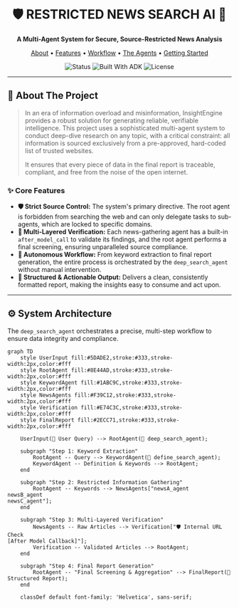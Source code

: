 <div align="center">

# 🛡️ RESTRICTED NEWS SEARCH AI 🔎

**A Multi-Agent System for Secure, Source-Restricted News Analysis**

</div>

<p align="center">
  <a href="#-about-the-project">About</a> •
  <a href="#-core-features">Features</a> •
  <a href="#%EF%B8%8F-system-architecture">Workflow</a> •
  <a href="#-the-agent-team">The Agents</a> •
  <a href="#-getting-started">Getting Started</a>
</p>

<p align="center">
    <img src="https://img.shields.io/badge/status-active-success" alt="Status">
    <img src="https://img.shields.io/badge/built%20with-ADK%20&%20Agents-blueviolet" alt="Built With ADK">
    <img src="https://img.shields.io/badge/license-MIT-brightgreen" alt="License">
</p>

---

## 🎯 About The Project

> In an era of information overload and misinformation, InsightEngine provides a robust solution for generating reliable, verifiable intelligence. This project uses a sophisticated multi-agent system to conduct deep-dive research on any topic, with a critical constraint: all information is sourced exclusively from a pre-approved, hard-coded list of trusted websites.
>
> It ensures that every piece of data in the final report is traceable, compliant, and free from the noise of the open internet.

### ✨ Core Features

- **🛡️ Strict Source Control:** The system's primary directive. The root agent is forbidden from searching the web and can only delegate tasks to sub-agents, which are locked to specific domains.
- **🔎 Multi-Layered Verification:** Each news-gathering agent has a built-in `after_model_call` to validate its findings, and the root agent performs a final screening, ensuring unparalleled source compliance.
- **🤖 Autonomous Workflow:** From keyword extraction to final report generation, the entire process is orchestrated by the `deep_search_agent` without manual intervention.
- **📄 Structured & Actionable Output:** Delivers a clean, consistently formatted report, making the insights easy to consume and act upon.

---

## ⚙️ System Architecture

The `deep_search_agent` orchestrates a precise, multi-step workflow to ensure data integrity and compliance.


```mermaid
graph TD
    style UserInput fill:#5DADE2,stroke:#333,stroke-width:2px,color:#fff
    style RootAgent fill:#8E44AD,stroke:#333,stroke-width:2px,color:#fff
    style KeywordAgent fill:#1ABC9C,stroke:#333,stroke-width:2px,color:#fff
    style NewsAgents fill:#F39C12,stroke:#333,stroke-width:2px,color:#fff
    style Verification fill:#E74C3C,stroke:#333,stroke-width:2px,color:#fff
    style FinalReport fill:#2ECC71,stroke:#333,stroke-width:2px,color:#fff

    UserInput(👤 User Query) --> RootAgent(🤖 deep_search_agent);

    subgraph "Step 1: Keyword Extraction"
        RootAgent -- Query --> KeywordAgent(🔎 define_search_agent);
        KeywordAgent -- Definition & Keywords --> RootAgent;
    end

    subgraph "Step 2: Restricted Information Gathering"
        RootAgent -- Keywords --> NewsAgents["newsA_agent
newsB_agent
newsC_agent"];
    end

    subgraph "Step 3: Multi-Layered Verification"
        NewsAgents -- Raw Articles --> Verification["🛡️ Internal URL Check
[After Model Callback]"];
        Verification -- Validated Articles --> RootAgent;
    end
    
    subgraph "Step 4: Final Report Generation"
        RootAgent -- "Final Screening & Aggregation" --> FinalReport(📄 Structured Report);
    end

    classDef default font-family: 'Helvetica', sans-serif;
```
